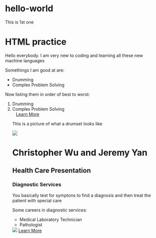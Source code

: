 # hello-world
This is 1st one
<!DOCTYPE html>
<html>
  <head>
    <title>My Coding Journal</title>
  </head>
    <body>
      <h1>HTML practice</h1>
    </body>
    <p>Hello everybody. I am very new to coding and learning all these new machine languages</p>
    <p>Somethings I am good at are:</p>
    <ul> 
    <li>Drumming</li>
    <li>Complex Problem Solving</li>
    </ul>
    <P>Now listing them in order of best to worst:</p>
    <ol>
    <li>Drumming</li>
    <li>Complex Problem Solving</li>
    <a href="www.guitarcenter.com/Drums-Percussion.gc" target="_blank">Learn More</a>
    <p>This is a picture of what a drumset looks like</p>
    <img src="https://az58332.vo.msecnd.net/e88dd2e9fff747f090c792316c22131c/Images/Products20180-1200x1200-1592542.jpg"/>
</html>
<!DOCTYPE html>
<html>
<head>
  <title>Hi</title>
</head>
<body>
  <h1>Christopher Wu and Jeremy Yan</h1>
  <h2>Health Care Presentation</h2>
  <h3>Diagnostic Services</h3>
  <p>You basically test for symptons to find a diagnosis and then treat the patient with special care</p>
  <p>Some careers in diagnostic services:</p>
  <ul>
    <li>Medical Laboratory Technician</li>
    <li>Pathologist</li>
  </ul>
<img src="http://rivertownanimalhospital.com/files/diagnostic-862x615.jpg"/>
  <a href="https://www.patientcare.va.gov/diagnosticservices.asp">Learn More</a>


</body> 
</html>
